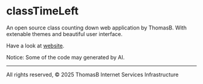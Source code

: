 # classTimeLeft
 
An open source class counting down web application by ThomasB. With extenable themes and beautiful user interface.

Have a look at [website](https://clock.mahaoxuan.top).

Notice: Some of the code may generated by AI.

---
All rights reserved, &copy; 2025 ThomasB Internet Services Infrastructure
